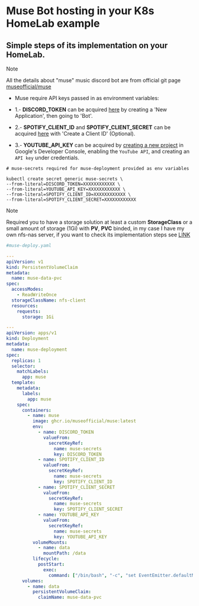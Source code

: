 # Muse Bot hosting in your K8s HomeLab example

## Simple steps of its implementation on your HomeLab.

>[!Note]
> All the details about "muse" music discord bot are from official git page [museofficial/muse](https://github.com/museofficial/muse)

- Muse require API keys passed in as environment variables:

- 1.- **DISCORD_TOKEN** can be acquired [here](https://discordapp.com/developers/applications) by creating a 'New Application', then going to 'Bot'.

- 2.- **SPOTIFY_CLIENT_ID** and **SPOTIFY_CLIENT_SECRET** can be acquired [here](https://developer.spotify.com/dashboard) with 'Create a Client ID' (Optional).

- 3.- **YOUTUBE_API_KEY** can be acquired by [creating a new project](https://console.developers.google.com/) in Google's Developer Console, enabling the `YouTube API`, and creating an `API key` under credentials.


```shell
# muse-secrets required for muse-deployment provided as env variables

kubectl create secret generic muse-secrets \
--from-literal=DISCORD_TOKEN=XXXXXXXXXXXX \
--from-literal=YOUTUBE_API_KEY=XXXXXXXXXXXX \
--from-literal=SPOTIFY_CLIENT_ID=XXXXXXXXXXXX \
--from-literal=SPOTIFY_CLIENT_SECRET=XXXXXXXXXXXX
```


>[!Note]
> Required you to have a storage solution at least a custom **StorageClass** or a small amount of storage (1Gi) with **PV**, **PVC** binded, in my case I have my own nfs-nas server, if you want to check its implementation steps see [LINK](https://github.com/rohen21s/kubernetes/tree/main/nfsnas)

```yaml
#muse-deploy.yaml 

---
apiVersion: v1
kind: PersistentVolumeClaim
metadata:
  name: muse-data-pvc
spec:
  accessModes:
    - ReadWriteOnce
  storageClassName: nfs-client
  resources:
    requests:
      storage: 1Gi

---
apiVersion: apps/v1
kind: Deployment
metadata:
  name: muse-deployment
spec:
  replicas: 1
  selector:
    matchLabels:
      app: muse
  template:
    metadata:
      labels:
        app: muse
    spec:
      containers:
        - name: muse
          image: ghcr.io/museofficial/muse:latest
          env:
            - name: DISCORD_TOKEN
              valueFrom:
                secretKeyRef:
                  name: muse-secrets
                  key: DISCORD_TOKEN
            - name: SPOTIFY_CLIENT_ID
              valueFrom:
                secretKeyRef:
                  name: muse-secrets
                  key: SPOTIFY_CLIENT_ID
            - name: SPOTIFY_CLIENT_SECRET
              valueFrom:
                secretKeyRef:
                  name: muse-secrets
                  key: SPOTIFY_CLIENT_SECRET
            - name: YOUTUBE_API_KEY
              valueFrom:
                secretKeyRef:
                  name: muse-secrets
                  key: YOUTUBE_API_KEY
          volumeMounts:
            - name: data
              mountPath: /data
          lifecycle:
            postStart:
              exec:
                command: ["/bin/bash", "-c", "set EventEmitter.defaultMaxListeners = 15;"]
      volumes:
        - name: data
          persistentVolumeClaim:
            claimName: muse-data-pvc
```

